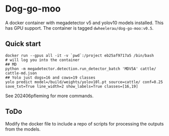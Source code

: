 # Dog-go-moo
A docker container with megadetector v5 and yolov10 models installed. This has GPU support. 
The container is tagged `dwheelerau/dog-go-moo:v0.5`.  

## Quick start
```
docker run --gpus all -it -v `pwd`:/project eb25af9717a5 /bin/bash
# will log you into the container
## MD
python -m megadetector.detection.run_detector_batch 'MDV5A' cattle/ cattle-md.json
## Yolo just dogs=16 and cows=19 classes
yolo predict model=/build/weights/yolov10l.pt source=cattle/ conf=0.25 save_txt=True line_width=2 show_labels=True classes=[16,19]
```
See 202406pfleming for more commands.  

## ToDo  
Modify the docker file to include a repo of scripts for processing the outputs from the models.  
